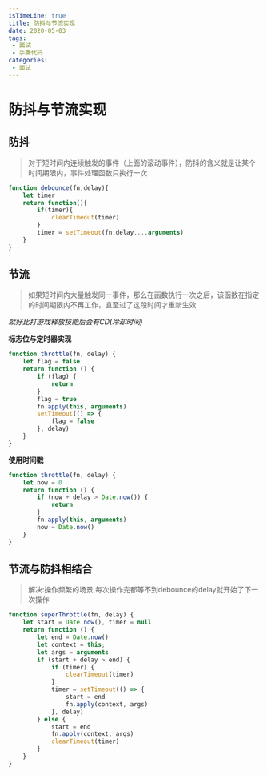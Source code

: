 ```yaml
---
isTimeLine: true
title: 防抖与节流实现
date: 2020-05-03
tags:
 - 面试
 - 手撕代码
categories:
 - 面试
---
```

# 防抖与节流实现

## 防抖
>对于短时间内连续触发的事件（上面的滚动事件），防抖的含义就是让某个时间期限内，事件处理函数只执行一次

```js
function debounce(fn,delay){
    let timer
    return function(){
        if(timer){
            clearTimeout(timer)
        }
        timer = setTimeout(fn,delay,...arguments)
    }
}
```

## 节流
>如果短时间内大量触发同一事件，那么在函数执行一次之后，该函数在指定的时间期限内不再工作，直至过了这段时间才重新生效

*就好比打游戏释放技能后会有CD(冷却时间)*

**标志位与定时器实现**
```js
function throttle(fn, delay) {
    let flag = false
    return function () {
        if (flag) {
            return
        }
        flag = true
        fn.apply(this, arguments)
        setTimeout(() => {
            flag = false
        }, delay)
    }
}
```

**使用时间戳**
```js
function throttle(fn, delay) {
    let now = 0
    return function () {
        if (now + delay > Date.now()) {
            return
        }
        fn.apply(this, arguments)
        now = Date.now()
    }
}
```

## 节流与防抖相结合
>解决:操作频繁的场景,每次操作完都等不到debounce的delay就开始了下一次操作

```js
function superThrottle(fn, delay) {
    let start = Date.now(), timer = null
    return function () {
        let end = Date.now()
        let context = this;
        let args = arguments
        if (start + delay > end) {
            if (timer) {
                clearTimeout(timer)
            }
            timer = setTimeout(() => {
                start = end
                fn.apply(context, args)
            }, delay)
        } else {
            start = end
            fn.apply(context, args)
            clearTimeout(timer)
        }
    }
}
```

